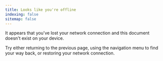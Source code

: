 ```yaml
---
title: Looks like you're offline
indexing: false
sitemap: false
---
```


It appears that you've lost your network connection and this document doesn't exist on your device.

Try either returning to the previous page, using the navigation menu to find your way back, or restoring your network connection.

